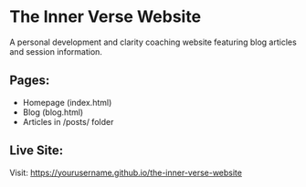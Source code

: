 # The Inner Verse Website

A personal development and clarity coaching website featuring blog articles and session information.

## Pages:
- Homepage (index.html)
- Blog (blog.html) 
- Articles in /posts/ folder

## Live Site:
Visit: https://yourusername.github.io/the-inner-verse-website
